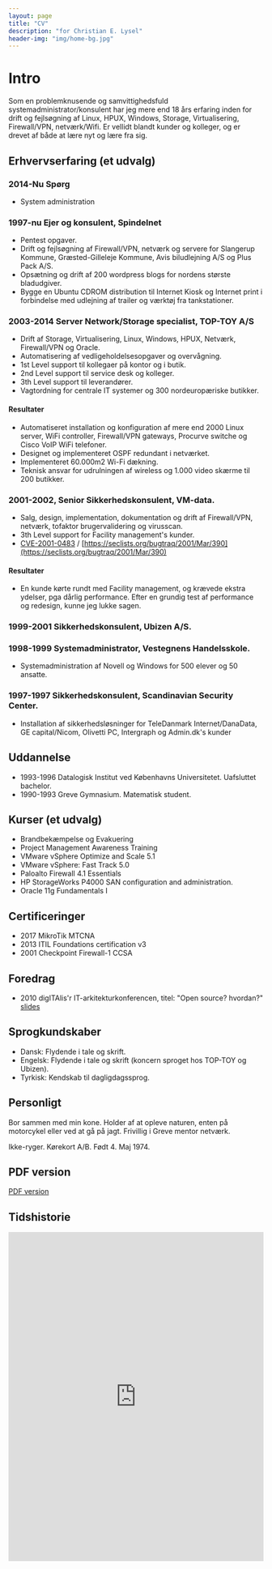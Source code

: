 ```yaml
---
layout: page
title: "CV"
description: "for Christian E. Lysel"
header-img: "img/home-bg.jpg"
---
```

# Intro
Som en problemknusende og samvittighedsfuld systemadministrator/konsulent har jeg mere end 18 års erfaring inden for drift og fejlsøgning af Linux, HPUX, Windows, Storage, Virtualisering, Firewall/VPN, netværk/Wifi. Er vellidt blandt kunder og kolleger, og er drevet af både at lære nyt og lære fra sig.

## Erhvervserfaring (et udvalg)

### 2014-Nu Spørg
  * System administration

### 1997-nu Ejer og konsulent, Spindelnet
  * Pentest opgaver.
  * Drift og fejlsøgning af Firewall/VPN, netværk og servere for Slangerup Kommune, Græsted-Gilleleje Kommune, Avis biludlejning A/S og Plus Pack A/S.
  * Opsætning og drift af 200 wordpress blogs for nordens største bladudgiver.
  * Bygge en Ubuntu CDROM distribution til Internet Kiosk og Internet print i forbindelse med udlejning af trailer og værktøj fra tankstationer.

### 2003-2014 Server Network/Storage specialist, TOP-TOY A/S
  * Drift af Storage, Virtualisering, Linux, Windows, HPUX, Netværk, Firewall/VPN og Oracle.
  * Automatisering af vedligeholdelsesopgaver og overvågning.
  * 1st Level support til kollegaer på kontor og i butik.
  * 2nd Level support til service desk og kolleger.
  * 3th Level support til leverandører.
  * Vagtordning for centrale IT systemer og 300 nordeuropæriske butikker.

#### Resultater
  * Automatiseret installation og konfiguration af mere end 2000 Linux server, WiFi controller, Firewall/VPN gateways,   Procurve switche og Cisco VoIP WiFi telefoner.
  * Designet og implementeret OSPF redundant i netværket.
  * Implementeret 60.000m2 Wi-Fi dækning.
  * Teknisk ansvar for udrulningen af wireless og 1.000 video skærme til 200 butikker.

### 2001-2002, Senior Sikkerhedskonsulent, VM-data.
  * Salg, design, implementation, dokumentation og drift af Firewall/VPN, netværk, tofaktor brugervalidering og virusscan.
  * 3th Level support for Facility management's kunder.
  * [CVE-2001-0483](https://nvd.nist.gov/vuln/detail/CVE-2001-0483) / [https://seclists.org/bugtraq/2001/Mar/390](https://seclists.org/bugtraq/2001/Mar/390)

#### Resultater
  * En kunde kørte rundt med Facility management, og krævede ekstra ydelser, pga dårlig performance. Efter en grundig test af performance og redesign, kunne jeg lukke sagen.

### 1999-2001 Sikkerhedskonsulent, Ubizen A/S. 

### 1998-1999 Systemadministrator, Vestegnens Handelsskole.
  * Systemadministration af Novell og Windows for 500 elever og 50 ansatte.

### 1997-1997 Sikkerhedskonsulent, Scandinavian Security Center.
  * Installation af sikkerhedsløsninger for TeleDanmark Internet/DanaData, GE capital/Nicom, Olivetti PC, Intergraph og Admin.dk's kunder
 
## Uddannelse

  * 1993-1996 Datalogisk Institut ved Københavns Universitetet. Uafsluttet bachelor.
  * 1990-1993 Greve Gymnasium. Matematisk student.

## Kurser (et udvalg)

  * Brandbekæmpelse og Evakuering
  * Project Management Awareness Training
  * VMware vSphere Optimize and Scale 5.1
  * VMware vSphere: Fast Track 5.0
  * Paloalto Firewall 4.1 Essentials
  * HP StorageWorks P4000 SAN configuration and administration.
  * Oracle 11g Fundamentals I
 
## Certificeringer

  * 2017 MikroTik MTCNA
  * 2013 ITIL Foundations certification v3
  * 2001 Checkpoint Firewall-1 CCSA
 
## Foredrag

  * 2010 digITAlis'r IT-arkitekturkonferencen, titel: "Open source? hvordan?" [slides](/foredrag.pdf)
 
## Sprogkundskaber

  * Dansk: Flydende i tale og skrift.
  * Engelsk: Flydende i tale og skrift (koncern sproget hos TOP-TOY og Ubizen).
  * Tyrkisk: Kendskab til dagligdagssprog.
 
## Personligt

Bor sammen med min kone. Holder af at opleve naturen, enten på motorcykel eller ved at gå på jagt.
Frivillig i Greve mentor netværk.

Ikke-ryger. Kørekort A/B. Født 4. Maj 1974.

## PDF version

[PDF version](https://drive.google.com/file/d/0B0TUONfhnX--al9iYkpHWHJyeGc/edit?usp=sharing)

## Tidshistorie

<iframe src='https://cdn.knightlab.com/libs/timeline/latest/embed/index.html?source=0AkTUONfhnX--dDQ2WDByckpHOEplcVp4VGNEOWR3NFE&font=Bevan-PotanoSans&maptype=toner&lang=en&hash_bookmark=true&height=650' width='100%' height='650' frameborder='0'></iframe>

